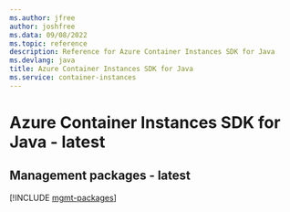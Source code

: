 ```yaml
---
ms.author: jfree
author: joshfree
ms.data: 09/08/2022
ms.topic: reference
description: Reference for Azure Container Instances SDK for Java
ms.devlang: java
title: Azure Container Instances SDK for Java
ms.service: container-instances
---
```

# Azure Container Instances SDK for Java - latest

## Management packages - latest
[!INCLUDE [mgmt-packages](container-instances-mgmt-index.md)]